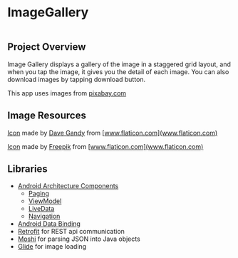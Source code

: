 # ImageGallery
![]()
## Project Overview
Image Gallery displays a gallery of the image in a staggered grid layout, and when you tap the image, it gives you the detail of each image.
You can also download images by tapping download button.

This app uses images from [pixabay.com](https://pixabay.com/)

## Image Resources
[Icon](https://www.flaticon.com/free-icon/comment-white-oval-bubble_25663)
made by [Dave Gandy](https://www.flaticon.com/authors/dave-gandy) from [www.flaticon.com](www.flaticon.com)

[Icon](https://www.flaticon.com/free-icon/download_1665583)
made by [Freepik](https://www.flaticon.com/authors/freepik) from [www.flaticon.com](www.flaticon.com)

## Libraries
- [Android Architecture Components](https://developer.android.com/topic/libraries/architecture/) 
    * [Paging](https://developer.android.com/topic/libraries/architecture/paging/) 
    * [ViewModel](https://developer.android.com/topic/libraries/architecture/viewmodel)
    * [LiveData](https://developer.android.com/topic/libraries/architecture/livedata)
    * [Navigation](https://developer.android.com/guide/navigation/navigation-getting-started)
- [Android Data Binding](https://developer.android.com/topic/libraries/data-binding/)
- [Retrofit](http://square.github.io/retrofit/) for REST api communication
- [Moshi](https://github.com/square/moshi) for parsing JSON into Java objects
- [Glide](https://github.com/bumptech/glide) for image loading
